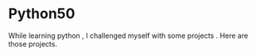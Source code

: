 # Python50
While learning python , I challenged myself with some projects . Here are those projects.
